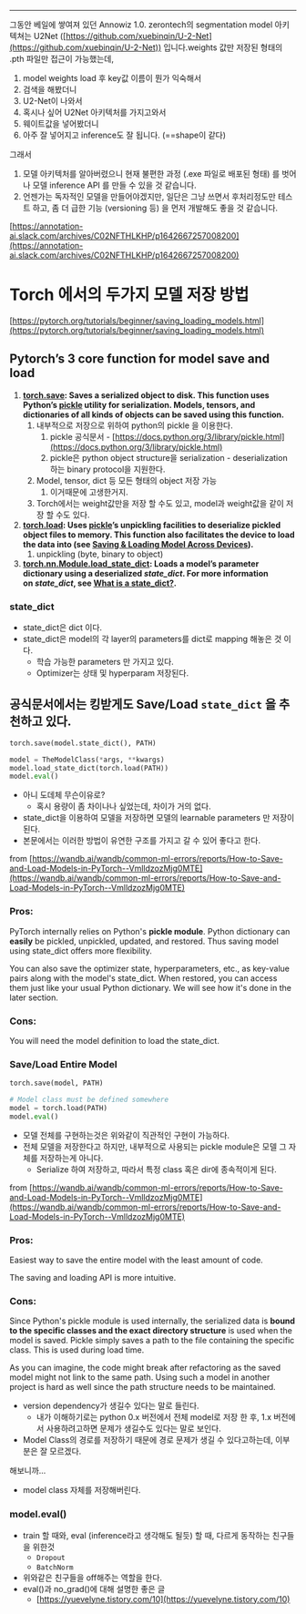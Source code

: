 ---

그동안 베일에 쌓여져 있던 Annowiz 1.0. zerontech의 segmentation model 아키텍쳐는 U2Net ([https://github.com/xuebinqin/U-2-Net](https://github.com/xuebinqin/U-2-Net)) 입니다.weights 값만 저장된 형태의 .pth 파일만 접근이 가능했는데,

1. model weights load 후 key값 이름이 뭔가 익숙해서
2. 검색을 해봤더니
3. U2-Net이 나와서
4. 혹시나 싶어 U2Net 아키텍처를 가지고와서
5. 웨이트값을 넣어봤더니
6. 아주 잘 넣어지고 inference도 잘 됩니다. (==shape이 같다)

그래서

1. 모델 아키텍처를 알아버렸으니 현재 불편한 과정 (.exe 파일로 배포된 형태) 를 벗어나 모델 inference API 를 만들 수 있을 것 같습니다.
2. 언젠가는 독자적인 모델을 만들어야겠지만, 일단은 그냥 쓰면서 후처리정도만 테스트 하고, 좀 더 급한 기능 (versioning 등) 을 먼저 개발해도 좋을 것 같습니다.

[https://annotation-ai.slack.com/archives/C02NFTHLKHP/p1642667257008200](https://annotation-ai.slack.com/archives/C02NFTHLKHP/p1642667257008200)

# Torch 에서의 두가지 모델 저장 방법

[https://pytorch.org/tutorials/beginner/saving_loading_models.html](https://pytorch.org/tutorials/beginner/saving_loading_models.html)

## Pytorch’s 3 core function for model save and load

1. **[torch.save](https://pytorch.org/docs/stable/torch.html?highlight=save#torch.save): Saves a serialized object to disk. This function uses Python’s [pickle](https://docs.python.org/3/library/pickle.html) utility for serialization. Models, tensors, and dictionaries of all kinds of objects can be saved using this function.**
    1. 내부적으로 저장으로 위하여 python의 pickle 을 이용한다. 
        1. pickle 공식문서 - [https://docs.python.org/3/library/pickle.html](https://docs.python.org/3/library/pickle.html)
        2. pickle은 python object structure을 serialization - deserialization 하는 binary protocol을 지원한다.
    2. Model, tensor, dict 등 모든 형태의 object 저장 가능
        1. 이거때문에 고생한거지. 
    3. Torch에서는 weight값만을 저장 할 수도 있고, model과 weight값을 같이 저장 할 수도 있다.
2. **[torch.load](https://pytorch.org/docs/stable/torch.html?highlight=torch%20load#torch.load): Uses [pickle](https://docs.python.org/3/library/pickle.html)’s unpickling facilities to deserialize pickled object files to memory. This function also facilitates the device to load the data into (see [Saving & Loading Model Across Devices](https://pytorch.org/tutorials/beginner/saving_loading_models.html#saving-loading-model-across-devices)).**
    1. unpickling (byte, binary to object)
3. **[torch.nn.Module.load_state_dict](https://pytorch.org/docs/stable/generated/torch.nn.Module.html?highlight=load_state_dict#torch.nn.Module.load_state_dict): Loads a model’s parameter dictionary using a deserialized *state_dict*. For more information on *state_dict*, see [What is a state_dict?](https://pytorch.org/tutorials/beginner/saving_loading_models.html#what-is-a-state-dict).**

### state_dict

- state_dict은 dict 이다.
- state_dict은 model의 각 layer의 parameters를 dict로 mapping 해놓은 것 이다.
    - 학습 가능한 parameters 만 가지고 있다.
    - Optimizer는 상태 및 hyperparam 저장된다.

## 공식문서에서는 킹받게도 Save/Load `state_dict` 을 추천하고 있다.

```python
torch.save(model.state_dict(), PATH)

model = TheModelClass(*args, **kwargs)
model.load_state_dict(torch.load(PATH))
model.eval()
```

- 아니 도데체 무슨이유로?
    - 혹시 용량이 좀 차이나나 싶었는데, 차이가 거의 없다.
- state_dict을 이용하여 모델을 저장하면 모델의 learnable parameters 만 저장이 된다.
- 본문에서는 이러한 방법이 유연한 구조를 가지고 갈 수 있어 좋다고 한다.

from [https://wandb.ai/wandb/common-ml-errors/reports/How-to-Save-and-Load-Models-in-PyTorch--VmlldzozMjg0MTE](https://wandb.ai/wandb/common-ml-errors/reports/How-to-Save-and-Load-Models-in-PyTorch--VmlldzozMjg0MTE)

### Pros:

PyTorch internally relies on Python's **pickle module**. Python dictionary can **easily** be pickled, unpickled, updated, and restored. Thus saving model using state_dict offers more flexibility.

You can also save the optimizer state, hyperparameters, etc., as key-value pairs along with the model's state_dict. When restored, you can access them just like your usual Python dictionary. We will see how it's done in the later section.

### Cons:

You will need the model definition to load the state_dict.


### Save/Load Entire Model

```python
torch.save(model, PATH)

# Model class must be defined somewhere
model = torch.load(PATH)
model.eval()
```

- 모델 전체를 구현하는것은 위와같이 직관적인 구현이 가능하다.
- 전체 모델을 저장한다고 하지만, 내부적으로 사용되는 pickle module은 모델 그 자체를 저장하는게 아니다.
    - Serialize 하여 저장하고, 따라서 특정 class 혹은 dir에 종속적이게 된다.
    

from [https://wandb.ai/wandb/common-ml-errors/reports/How-to-Save-and-Load-Models-in-PyTorch--VmlldzozMjg0MTE](https://wandb.ai/wandb/common-ml-errors/reports/How-to-Save-and-Load-Models-in-PyTorch--VmlldzozMjg0MTE)

### Pros:

Easiest way to save the entire model with the least amount of code.

The saving and loading API is more intuitive.

### Cons:

Since Python's pickle module is used internally, the serialized data is **bound to the specific classes and the exact directory structure** is used when the model is saved. Pickle simply saves a path to the file containing the specific class. This is used during load time.

As you can imagine, the code might break after refactoring as the saved model might not link to the same path. Using such a model in another project is hard as well since the path structure needs to be maintained.

- version dependency가 생길수 있다는 말로 들린다.
    - 내가 이해하기로는 python 0.x 버전에서 전체 model로 저장 한 후, 1.x 버전에서 사용하려고하면 문제가 생길수도 있다는 말로 보인다.
- Model Class의 경로를 저장하기 때문에 경로 문제가 생길 수 있다고하는데, 이부분은 잘 모르겠다.

해보니까...
- model class 자체를 저장해버린다.

### model.eval()

- train 할 때와, eval (inference라고 생각해도 될듯) 할 때, 다르게 동작하는 친구들을 위한것
    - `Dropout`
    - `BatchNorm`
- 위와같은 친구들을 off해주는 역할을 한다.
- eval()과 no_grad()에 대해 설명한 좋은 글
    - [https://yuevelyne.tistory.com/10](https://yuevelyne.tistory.com/10)